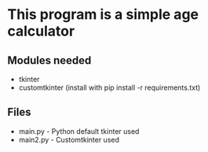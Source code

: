 # This program is a simple age calculator

## Modules needed

* tkinter
* customtkinter (install with pip install -r requirements.txt)

## Files

* main.py - Python default tkinter used
* main2.py - Customtkinter used
